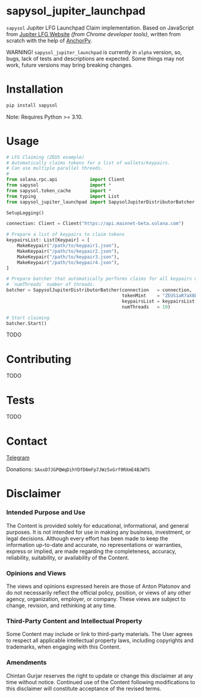 # sapysol_jupiter_launchpad

`sapysol` Jupiter LFG Launchpad Claim implementation. Based on JavaScript from [Jupiter LFG Website](https://lfg.jup.ag) _(from Chrome developer tools)_, written from scratch with the help of [AnchorPy](https://github.com/kevinheavey/anchorpy).

WARNING! `sapysol_jupiter_launchpad` is currently in `alpha` version, so, bugs, lack of tests and descriptions are expected. Some things may not work, future versions may bring breaking changes.

# Installation

```sh
pip install sapysol
```

Note: Requires Python >= 3.10.

# Usage

```py
# LFG Claiming (ZEUS example)
# Automatically claims tokens for a list of wallets/keypairs.
# Can use multiple parallel threads.
#
from solana.rpc.api            import Client
from sapysol                   import *
from sapysol.token_cache       import *
from typing                    import List
from sapysol_jupiter_launchpad import SapysolJupiterDistributorBatcher

SetupLogging()

connection: Client = Client("https://api.mainnet-beta.solana.com")

# Prepare a list of keypairs to claim tokens
keypairsList: List[Keypair] = [
    MakeKeypair("/path/to/keypair1.json"),
    MakeKeypair("/path/to/keypair2.json"),
    MakeKeypair("/path/to/keypair3.json"),
    MakeKeypair("/path/to/keypair4.json"),
]

# Prepare batcher that automatically performs claims for all keypairs using 
# `numThreads` number of threads.
batcher = SapysolJupiterDistributorBatcher(connection   = connection,
                                           tokenMint    = "ZEUS1aR7aX8DFFJf5QjWj2ftDDdNTroMNGo8YoQm3Gq",
                                           keypairsList = keypairsList,
                                           numThreads   = 10)

# Start claiming
batcher.Start()
```

TODO

# Contributing

TODO

# Tests

TODO

# Contact

[Telegram](https://t.me/sapysol)

Donations: `SAxxD7JGPQWqDihYDfD6mFp7JWz5xGrf9RXmE4BJWTS`

# Disclaimer

### Intended Purpose and Use
The Content is provided solely for educational, informational, and general purposes. It is not intended for use in making any business, investment, or legal decisions. Although every effort has been made to keep the information up-to-date and accurate, no representations or warranties, express or implied, are made regarding the completeness, accuracy, reliability, suitability, or availability of the Content.

### Opinions and Views
The views and opinions expressed herein are those of Anton Platonov and do not necessarily reflect the official policy, position, or views of any other agency, organization, employer, or company. These views are subject to change, revision, and rethinking at any time.

### Third-Party Content and Intellectual Property
Some Content may include or link to third-party materials. The User agrees to respect all applicable intellectual property laws, including copyrights and trademarks, when engaging with this Content.

### Amendments
Chintan Gurjar reserves the right to update or change this disclaimer at any time without notice. Continued use of the Content following modifications to this disclaimer will constitute acceptance of the revised terms.